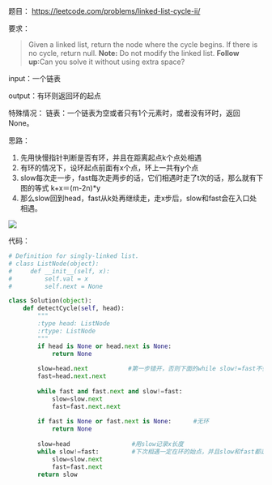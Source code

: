 
题目：
https://leetcode.com/problems/linked-list-cycle-ii/

要求：
>Given a linked list, return the node where the cycle begins. If there is no cycle, return null.
**Note:** Do not modify the linked list.
**Follow up**:Can you solve it without using extra space?

input：一个链表

output：有环则返回环的起点

特殊情况：
        链表：一个链表为空或者只有1个元素时，或者没有环时，返回None。

思路：

1. 先用快慢指针判断是否有环，并且在距离起点k个点处相遇
2. 有环的情况下，设环起点前面有x个点，环上一共有y个点
3. slow每次走一步，fast每次走两步的话，它们相遇时走了t次的话，那么就有下图的等式 k+x＝(m-2n)*y
4. 那么slow回到head，fast从k处再继续走，走x步后，slow和fast会在入口处相遇。

![](http://upload-images.jianshu.io/upload_images/1667471-0d8292e6ff6c6eea.png?imageMogr2/auto-orient/strip%7CimageView2/2/w/1240)

代码：
``` python
# Definition for singly-linked list.
# class ListNode(object):
#     def __init__(self, x):
#         self.val = x
#         self.next = None

class Solution(object):
    def detectCycle(self, head):
        """
        :type head: ListNode
        :rtype: ListNode
        """
        if head is None or head.next is None:
            return None
        
        slow=head.next           #第一步错开，否则下面的while slow!=fast不会进行
        fast=head.next.next
        
        while fast and fast.next and slow!=fast:
            slow=slow.next
            fast=fast.next.next
        
        if fast is None or fast.next is None:      #无环
            return None
        
        slow=head                 #用slow记录x长度
        while slow!=fast:         #下次相遇一定在环的始点，并且slow和fast都走了x步
            slow=slow.next
            fast=fast.next
        return slow
        
        
```


